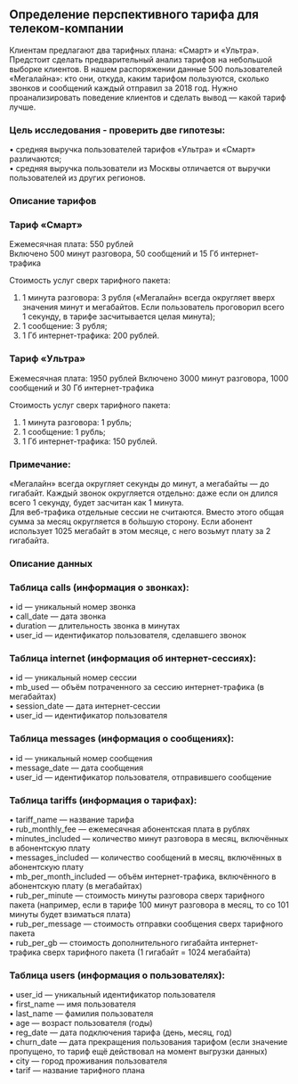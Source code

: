 ## Определение перспективного тарифа для телеком-компании

Клиентам предлагают два тарифных плана: «Смарт» и «Ультра». Предстоит сделать предварительный анализ тарифов на небольшой выборке клиентов. В нашем распоряжении данные 500 пользователей «Мегалайна»: кто они, откуда, каким тарифом пользуются, сколько звонков и сообщений каждый отправил за 2018 год. Нужно проанализировать поведение клиентов и сделать вывод — какой тариф лучше.

### Цель исследования - проверить две гипотезы:

• средняя выручка пользователей тарифов «Ультра» и «Смарт» различаются;<br>
• средняя выручка пользователи из Москвы отличается от выручки пользователей из других регионов.<br>

### Описание тарифов

### Тариф «Смарт»

Ежемесячная плата: 550 рублей<br>
Включено 500 минут разговора, 50 сообщений и 15 Гб интернет-трафика<br>

Стоимость услуг сверх тарифного пакета: <br>
1. 1 минута разговора: 3 рубля («Мегалайн» всегда округляет вверх значения минут и мегабайтов. Если пользователь проговорил всего 1 секунду, в тарифе засчитывается целая минута); <br>
2. 1 сообщение: 3 рубля; <br>
3. 1 Гб интернет-трафика: 200 рублей.<br>

### Тариф «Ультра»

Ежемесячная плата: 1950 рублей
Включено 3000 минут разговора, 1000 сообщений и 30 Гб интернет-трафика

Стоимость услуг сверх тарифного пакета: 
1. 1 минута разговора: 1 рубль; 
2. 1 сообщение: 1 рубль; 
3. 1 Гб интернет-трафика: 150 рублей.
   
### Примечание:
«Мегалайн» всегда округляет секунды до минут, а мегабайты — до гигабайт. Каждый звонок округляется отдельно: даже если он длился всего 1 секунду, будет засчитан как 1 минута.<br>
Для веб-трафика отдельные сессии не считаются. Вместо этого общая сумма за месяц округляется в бо́льшую сторону. Если абонент использует 1025 мегабайт в этом месяце, с него возьмут плату за 2 гигабайта.<br>

### Описание данных

### Таблица calls (информация о звонках):

• id — уникальный номер звонка<br>
• call_date — дата звонка<br>
• duration — длительность звонка в минутах<br>
• user_id — идентификатор пользователя, сделавшего звонок<br>

### Таблица internet (информация об интернет-сессиях):

• id — уникальный номер сессии<br>
• mb_used — объём потраченного за сессию интернет-трафика (в мегабайтах)<br>
• session_date — дата интернет-сессии<br>
• user_id — идентификатор пользователя<br>

### Таблица messages (информация о сообщениях):

• id — уникальный номер сообщения<br>
• message_date — дата сообщения<br>
• user_id — идентификатор пользователя, отправившего сообщение<br>

### Таблица tariffs (информация о тарифах):

• tariff_name — название тарифа<br>
• rub_monthly_fee — ежемесячная абонентская плата в рублях<br>
• minutes_included — количество минут разговора в месяц, включённых в абонентскую плату<br>
• messages_included — количество сообщений в месяц, включённых в абонентскую плату<br>
• mb_per_month_included — объём интернет-трафика, включённого в абонентскую плату (в мегабайтах)<br>
• rub_per_minute — стоимость минуты разговора сверх тарифного пакета (например, если в тарифе 100 минут разговора в месяц, то со 101 минуты будет взиматься плата)<br>
• rub_per_message — стоимость отправки сообщения сверх тарифного пакета<br>
• rub_per_gb — стоимость дополнительного гигабайта интернет-трафика сверх тарифного пакета (1 гигабайт = 1024 мегабайта)<br>

### Таблица users (информация о пользователях):

• user_id — уникальный идентификатор пользователя<br>
• first_name — имя пользователя<br>
• last_name — фамилия пользователя<br>
• age — возраст пользователя (годы)<br>
• reg_date — дата подключения тарифа (день, месяц, год)<br>
• churn_date — дата прекращения пользования тарифом (если значение пропущено, то тариф ещё действовал на момент выгрузки данных)<br>
• city — город проживания пользователя<br>
• tarif — название тарифного плана<br>
